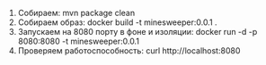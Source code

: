 1. Собираем:
  mvn package clean
2. Собираем образ:
  docker build -t minesweeper:0.0.1 .
3. Запускаем на 8080 порту в фоне и изоляции:
  docker run -d -p 8080:8080 -t minesweeper:0.0.1
4. Проверяем работоспособность:
  curl http://localhost:8080

